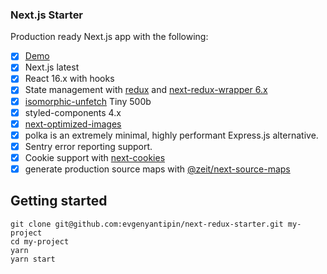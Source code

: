 ### Next.js Starter

Production ready Next.js app with the following:
- [x] [Demo](https://next-redux-starter.evgenyantipin.vercel.app)
- [x] Next.js latest
- [x] React 16.x with hooks
- [x] State management with [redux](https://github.com/reactjs/redux) and [next-redux-wrapper 6.x](https://github.com/kirill-konshin/next-redux-wrapper)
- [x] [isomorphic-unfetch](https://github.com/developit/unfetch) Tiny 500b
- [x] styled-components 4.x
- [x] [next-optimized-images](https://github.com/cyrilwanner/next-optimized-images)
- [x] polka is an extremely minimal, highly performant Express.js alternative.
- [x] Sentry error reporting support.
- [x] Cookie support with [next-cookies](https://github.com/matthewmueller/next-cookies)
- [x] generate production source maps with [@zeit/next-source-maps](https://github.com/vercel/next-plugins/tree/master/packages/next-source-maps)
## Getting started
```
git clone git@github.com:evgenyantipin/next-redux-starter.git my-project
cd my-project
yarn
yarn start
```
